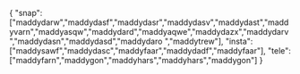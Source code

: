 {
  "snap":  ["maddydarw","maddydasf","maddydasr","maddydasv","maddydast","maddyvarn","maddyasqw","maddydard","maddyaqwe","maddydazx","maddydarv","maddydasn","maddydasd","maddydaro ","maddytrew"],
  "insta": ["maddysawf","maddydasc","maddyfaar","maddydadf","maddyfaar"],
  "tele":  ["maddyfarn","maddygon","maddyhars","maddyhars","maddygon"]
}
